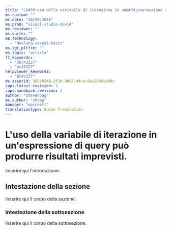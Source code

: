 ```yaml
---
title: "L&#39;uso della variabile di iterazione in un&#39;espressione di query pu&#242; produrre risultati imprevisti. | Microsoft Docs"
ms.custom: ""
ms.date: "10/29/2016"
ms.prod: "visual-studio-dev14"
ms.reviewer: ""
ms.suite: ""
ms.technology: 
  - "devlang-visual-basic"
ms.tgt_pltfrm: ""
ms.topic: "article"
f1_keywords: 
  - "vbc42327"
  - "bc42327"
helpviewer_keywords: 
  - "BC42327"
ms.assetid: 5d550549-2f2b-4b53-94ca-6e13668c6d4c
caps.latest.revision: 2
caps.handback.revision: 2
author: "stevehoag"
ms.author: "shoag"
manager: "wpickett"
translationtype: Human Translation
---
```

# L&#39;uso della variabile di iterazione in un&#39;espressione di query pu&#242; produrre risultati imprevisti.
Inserire qui l'introduzione.  
  
## Intestazione della sezione  
 Inserire qui il corpo della sezione.  
  
### Intestazione della sottosezione  
 Inserire qui il corpo della sottosezione.